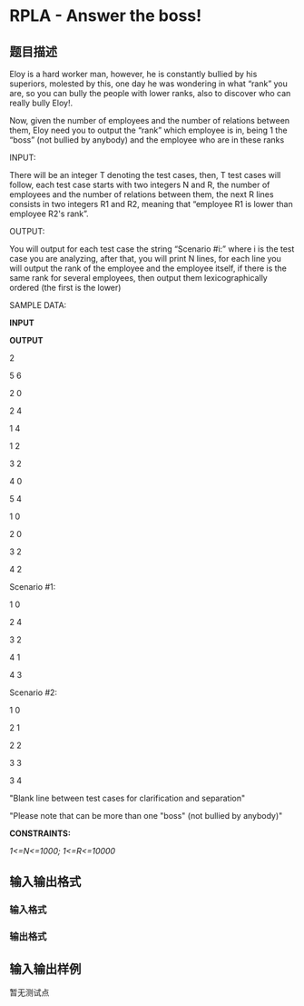 # RPLA - Answer the boss!

## 题目描述

Eloy is a hard worker man, however, he is constantly bullied by his superiors, molested by this, one day he was wondering in what “rank” you are, so you can bully the people with lower ranks, also to discover who can really bully Eloy!.

Now, given the number of employees and the number of relations between them, Eloy need you to output the “rank” which employee is in, being 1 the “boss” (not bullied by anybody) and the employee who are in these ranks

INPUT:

There will be an integer T denoting the test cases, then, T test cases will follow, each test case starts with two integers N and R, the number of employees and the number of relations between them, the next R lines consists in two integers R1 and R2, meaning that “employee R1 is lower than employee R2's rank”.

OUTPUT:

You will output for each test case the string “Scenario #i:” where i is the test case you are analyzing, after that, you will print N lines, for each line you will output the rank of the employee and the employee itself, if there is the same rank for several employees, then output them lexicographically ordered (the first is the lower)

SAMPLE DATA:

**INPUT**

**OUTPUT**

2

5 6

2 0

2 4

1 4

1 2

3 2

4 0

5 4

1 0

2 0

3 2

4 2

Scenario #1:

1 0

2 4

3 2

4 1

4 3

Scenario #2:

1 0

2 1

2 2

3 3

3 4

"Blank line between test cases for clarification and separation"

"Please note that can be more than one "boss" (not bullied by anybody)"

**CONSTRAINTS:**

_1<=N<=1000; 1<=R<=10000_

## 输入输出格式

### 输入格式

### 输出格式

## 输入输出样例

暂无测试点

